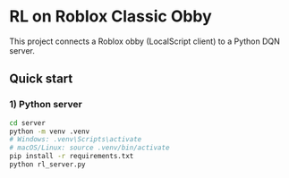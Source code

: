 # RL on Roblox Classic Obby

This project connects a Roblox obby (LocalScript client) to a Python DQN server.

## Quick start

### 1) Python server
```bash
cd server
python -m venv .venv
# Windows: .venv\Scripts\activate
# macOS/Linux: source .venv/bin/activate
pip install -r requirements.txt
python rl_server.py

